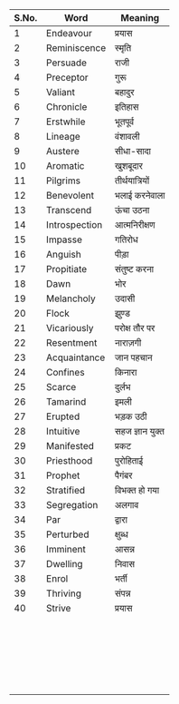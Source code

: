 |S.No.|Word|Meaning|
|-|-|-|
|1|Endeavour|प्रयास|
|2|Reminiscence|स्मृति|
|3|Persuade|राजी|
|4|Preceptor|गुरू|
|5|Valiant|बहादुर|
|6|Chronicle|इतिहास|
|7|Erstwhile|भूतपूर्व|
|8|Lineage|वंशावली|
|9|Austere|सीधा-सादा|
|10|Aromatic|खुशबूदार|
|11|Pilgrims|तीर्थयात्रियों|
|12|Benevolent|भलाई करनेवाला|
|13|Transcend|ऊंचा उठना|
|14|Introspection|आत्मनिरीक्षण|
|15|Impasse|गतिरोध|
|16|Anguish|पीड़ा|
|17|Propitiate|संतुष्ट करना|
|18|Dawn|भोर|
|19|Melancholy|उदासी|
|20|Flock|झुण्ड|
|21|Vicariously|परोक्ष तौर पर|
|22|Resentment|नाराज़गी|
|23|Acquaintance|जान पहचान|
|24|Confines|किनारा|
|25|Scarce|दुर्लभ|
|26|Tamarind|इमली|
|27|Erupted|भड़क उठी|
|28|Intuitive|सहज ज्ञान युक्त|
|29|Manifested|प्रकट|
|30|Priesthood|पुरोहिताई|
|31|Prophet|पैगंबर|
|32|Stratified|विभक्त हो गया|
|33|Segregation|अलगाव|
|34|Par|द्वारा|
|35|Perturbed|क्षुब्ध|
|36|Imminent|आसन्न|
|37|Dwelling|निवास|
|38|Enrol|भर्ती|
|39|Thriving|संपन्न|
|40|Strive|प्रयास|
||||
||||
||||
||||
||||
||||
||||
||||
||||
||||
||||
||||
||||
||||
||||
||||
||||
||||
||||
||||
||||
||||
||||
